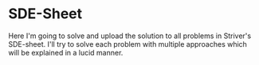 # SDE-Sheet
Here I'm going to solve and upload the solution to all problems in Striver's SDE-sheet. 
I'll try to solve each problem with multiple approaches which will be explained in a lucid manner.
